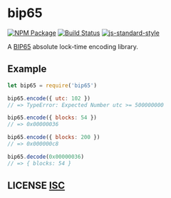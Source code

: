 # bip65
[![NPM Package](https://img.shields.io/npm/v/bip65.svg?style=flat-square)](https://www.npmjs.org/package/bip65)
[![Build Status](https://img.shields.io/travis/bitcoinjs/bip65.svg?branch=master&style=flat-square)](https://travis-ci.org/bitcoinjs/bip65)
[![js-standard-style](https://cdn.rawgit.com/feross/standard/master/badge.svg)](https://github.com/feross/standard)

A [BIP65](https://github.com/bitcoin/bips/blob/master/bip-0065.mediawiki) absolute lock-time encoding library.


## Example
``` javascript
let bip65 = require('bip65')

bip65.encode({ utc: 102 })
// => TypeError: Expected Number utc >= 500000000

bip65.encode({ blocks: 54 })
// => 0x00000036

bip65.encode({ blocks: 200 })
// => 0x000000c8

bip65.decode(0x00000036)
// => { blocks: 54 }
```


## LICENSE [ISC](LICENSE)
